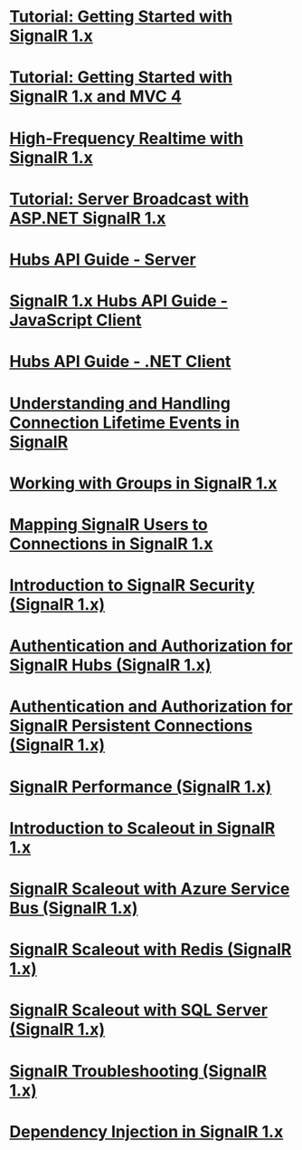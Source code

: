 # [Tutorial: Getting Started with SignalR 1.x](tutorial-getting-started-with-signalr.md)
# [Tutorial: Getting Started with SignalR 1.x and MVC 4](tutorial-getting-started-with-signalr-and-mvc-4.md)
# [High-Frequency Realtime with SignalR 1.x](tutorial-high-frequency-realtime-with-signalr.md)
# [Tutorial: Server Broadcast with ASP.NET SignalR 1.x](tutorial-server-broadcast-with-aspnet-signalr.md)
# [Hubs API Guide - Server](signalr-1x-hubs-api-guide-server.md)
# [SignalR 1.x Hubs API Guide - JavaScript Client](signalr-1x-hubs-api-guide-javascript-client.md)
# [Hubs API Guide - .NET Client](signalr-1x-hubs-api-guide-net-client.md)
# [Understanding and Handling Connection Lifetime Events in SignalR](handling-connection-lifetime-events.md)
# [Working with Groups in SignalR 1.x](working-with-groups.md)
# [Mapping SignalR Users to Connections in SignalR 1.x](mapping-users-to-connections.md)
# [Introduction to SignalR Security (SignalR 1.x)](introduction-to-security.md)
# [Authentication and Authorization for SignalR Hubs (SignalR 1.x)](hub-authorization.md)
# [Authentication and Authorization for SignalR Persistent Connections (SignalR 1.x)](persistent-connection-authorization.md)
# [SignalR Performance (SignalR 1.x)](signalr-performance.md)
# [Introduction to Scaleout in SignalR 1.x](scaleout-in-signalr.md)
# [SignalR Scaleout with Azure Service Bus (SignalR 1.x)](scaleout-with-windows-azure-service-bus.md)
# [SignalR Scaleout with Redis (SignalR 1.x)](scaleout-with-redis.md)
# [SignalR Scaleout with SQL Server (SignalR 1.x)](scaleout-with-sql-server.md)
# [SignalR Troubleshooting (SignalR 1.x)](troubleshooting.md)
# [Dependency Injection in SignalR 1.x](dependency-injection.md)
